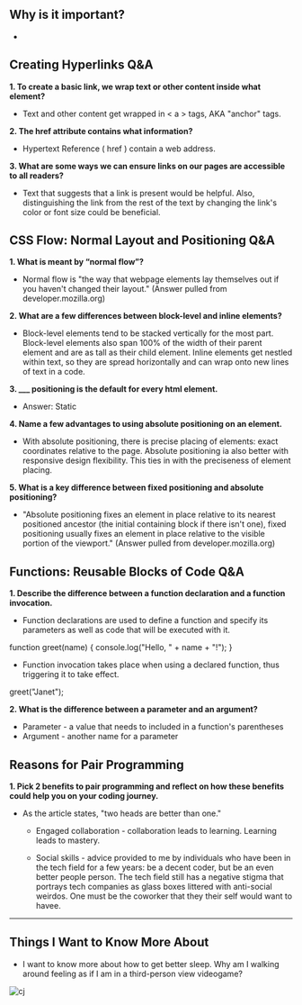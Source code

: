 ## Why is it important?

- 

## Creating Hyperlinks Q&A

<b>1. To create a basic link, we wrap text or other content inside what element?</b>

- Text and other content get wrapped in < a > tags, AKA "anchor" tags.

<b>2. The href attribute contains what information?</b>

- Hypertext Reference ( href ) contain a web address. 

<b>3. What are some ways we can ensure links on our pages are accessible to all readers?</b>

- Text that suggests that a link is present would be helpful. Also, distinguishing the link from the rest of the text by changing the link's color or font size could be beneficial.

## CSS Flow: Normal Layout and Positioning Q&A

<b>1. What is meant by “normal flow”?</b>

- Normal flow is "the way that webpage elements lay themselves out if you haven't changed their layout." (Answer pulled from developer.mozilla.org)

<b>2. What are a few differences between block-level and inline elements?</b>

- Block-level elements tend to be stacked vertically for the most part. Block-level elements also span 100% of the width of their parent element and are as tall as their child element. Inline elements get nestled within text, so they are spread horizontally and can wrap onto new lines of text in a code.

<b>3. ___ positioning is the default for every html element.</b>

- Answer: Static

<b>4. Name a few advantages to using absolute positioning on an element.</b>

- With absolute positioning, there is precise placing of elements: exact coordinates relative to the page. Absolute positioning ia also better with responsive design flexibility. This ties in with the preciseness of element placing.

<b>5. What is a key difference between fixed positioning and absolute positioning?</b>

- "Absolute positioning fixes an element in place relative to its nearest positioned ancestor (the initial containing block if there isn't one), fixed positioning usually fixes an element in place relative to the visible portion of the viewport." (Answer pulled from developer.mozilla.org)

## Functions: Reusable Blocks of Code Q&A

<b>1. Describe the difference between a function declaration and a function invocation.</b>

- Function declarations are used to define a function and specify its parameters as well as code that will be executed with it.

function greet(name) {
  console.log("Hello, " + name + "!");
}

- Function invocation takes place when using a declared function, thus triggering it to take effect.

greet("Janet");


<b>2. What is the difference between a parameter and an argument?</b>

- Parameter - a value that needs to included in a function's parentheses
- Argument - another name for a parameter

## Reasons for Pair Programming

<b>1. Pick 2 benefits to pair programming and reflect on how these benefits could help you on your coding journey.</b>

- As the article states, "two heads are better than one."

    - Engaged collaboration - collaboration leads to learning. Learning leads to mastery.

    - Social skills - advice provided to me by individuals who have been in the tech field for a few years: be a decent coder, but be an even better people person. The tech field still has a negative stigma that portrays tech companies as glass boxes littered with anti-social weirdos. One must be the coworker that they their self would want to havee.

__________

## Things I Want to Know More About

- I want to know more about how to get better sleep. Why am I walking around feeling as if I am in a third-person view videogame?

![cj](https://media4.giphy.com/media/v1.Y2lkPTc5MGI3NjExNHN6Ynl0MjBwN3dyNncwcGlhdzAwNDdzeDI0ZHhiM2Z3OGVkYXNiaCZlcD12MV9naWZzX3NlYXJjaCZjdD1n/0Wzkc9iirQ4ZI7JoaD/giphy.gif)